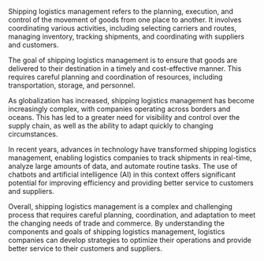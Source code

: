
Shipping logistics management refers to the planning, execution, and control of the movement of goods from one place to another. It involves coordinating various activities, including selecting carriers and routes, managing inventory, tracking shipments, and coordinating with suppliers and customers.

The goal of shipping logistics management is to ensure that goods are delivered to their destination in a timely and cost-effective manner. This requires careful planning and coordination of resources, including transportation, storage, and personnel.

As globalization has increased, shipping logistics management has become increasingly complex, with companies operating across borders and oceans. This has led to a greater need for visibility and control over the supply chain, as well as the ability to adapt quickly to changing circumstances.

In recent years, advances in technology have transformed shipping logistics management, enabling logistics companies to track shipments in real-time, analyze large amounts of data, and automate routine tasks. The use of chatbots and artificial intelligence (AI) in this context offers significant potential for improving efficiency and providing better service to customers and suppliers.

Overall, shipping logistics management is a complex and challenging process that requires careful planning, coordination, and adaptation to meet the changing needs of trade and commerce. By understanding the components and goals of shipping logistics management, logistics companies can develop strategies to optimize their operations and provide better service to their customers and suppliers.
